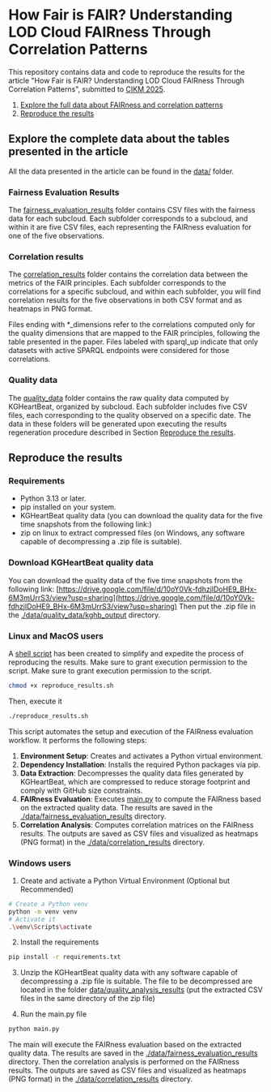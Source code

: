 # How Fair is FAIR? Understanding LOD Cloud FAIRness Through Correlation Patterns
This repository contains data and code to reproduce the results for the article "How Fair is FAIR? Understanding LOD Cloud FAIRness Through Correlation Patterns", submitted to [CIKM 2025](https://cikm2025.org/).

1. [Explore the full data about FAIRness and correlation patterns](#explore-the-complete-data-about-the-tables-presented-in-the-article)
2. [Reproduce the results](#reproduce-the-results)

## Explore the complete data about the tables presented in the article
All the data presented in the article can be found in the [data/](./data/) folder.

### Fairness Evaluation Results

The [fairness_evaluation_results](./data/fairness_evaluation_results/) folder contains CSV files with the fairness data for each subcloud. Each subfolder corresponds to a subcloud, and within it are five CSV files, each representing the FAIRness evaluation for one of the five observations.

### Correlation results
The [correlation_results](./data/correlation_results/) folder contains the correlation data between the metrics of the FAIR principles. Each subfolder corresponds to the correlations for a specific subcloud, and within each subfolder, you will find correlation results for the five observations in both CSV format and as heatmaps in PNG format.

Files ending with *_dimensions refer to the correlations computed only for the quality dimensions that are mapped to the FAIR principles, following the table presented in the paper. Files labeled with sparql_up indicate that only datasets with active SPARQL endpoints were considered for those correlations.

### Quality data 
The [quality_data](./data/quality_data/) folder contains the raw quality data computed by KGHeartBeat, organized by subcloud. Each subfolder includes five CSV files, each corresponding to the quality observed on a specific date. 
The data in these folders will be generated upon executing the results regeneration procedure described in Section [Reproduce the results](#reproduce-the-results).

## Reproduce the results
### Requirements

- Python 3.13 or later.
- pip installed on your system.
- KGHeartBeat quality data (you can download the quality data for the five time snapshots from the following link:)
- zip on linux to extract compressed files (on Windows, any software capable of decompressing a .zip file is suitable).

### Download KGHeartBeat quality data
You can download the quality data of the five time snapshots from the following link: [https://drive.google.com/file/d/10oY0Vk-fdhzjlDoHE9_BHx-6M3mUrrS3/view?usp=sharing](https://drive.google.com/file/d/10oY0Vk-fdhzjlDoHE9_BHx-6M3mUrrS3/view?usp=sharing)
Then put the .zip file in the [./data/quality_data/kghb_output](./data/quality_data/kghb_output/) directory.

### Linux and MacOS users
A [shell script](./reproduce_results.sh) has been created to simplify and expedite the process of reproducing the results. Make sure to grant execution permission to the script.
Make sure to grant execution permission to the script.
```sh
chmod +x reproduce_results.sh
```
Then, execute it
```sh
./reproduce_results.sh
```

This script automates the setup and execution of the FAIRness evaluation workflow. It performs the following steps:
1.	**Environment Setup**: Creates and activates a Python virtual environment.
2.	**Dependency Installation**: Installs the required Python packages via pip.
3.	**Data Extraction**: Decompresses the quality data files generated by KGHeartBeat, which are compressed to reduce storage footprint and comply with GitHub size constraints.
4.	**FAIRness Evaluation**: Executes [main.py](./src/main.py) to compute the FAIRness based on the extracted quality data. The results are saved in the [./data/fairness_evaluation_results](./data/fairness_evaluation_results/) directory.
5.	**Correlation Analysis**: Computes correlation matrices on the FAIRness results. The outputs are saved as CSV files and visualized as heatmaps (PNG format) in the [./data/correlation_results](./data/correlation_results/) directory.

### Windows users

1. Create and activate a Python Virtual Environment (Optional but Recommended)
```sh
# Create a Python venv
python -m venv venv
# Activate it
.\venv\Scripts\activate
```

2. Install the requirements
```sh
pip install -r requirements.txt
```

3. Unzip the KGHeartBeat quality data with any software capable of decompressing a .zip file is suitable. The file to be decompressed are located in the folder [data/quality_analysis_results](./data/quality_analysis_results) (put the extracted CSV files in the same directory of the zip file)

4. Run the main.py file

```sh
python main.py
```

The main will execute the FAIRness evaluation based on the extracted quality data. The results are saved in the [./data/fairness_evaluation_results](./data/fairness_evaluation_results/) directory.
Then the correlation analysis is performed on the FAIRness results. The outputs are saved as CSV files and visualized as heatmaps (PNG format) in the [./data/correlation_results](./data/correlation_results/) directory.